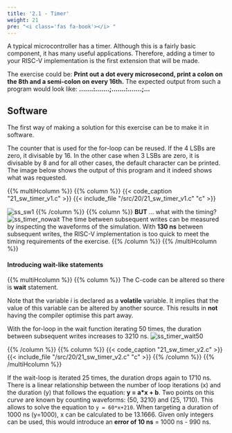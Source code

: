 ```yaml
---
title: '2.1 - Timer'
weight: 21
pre: "<i class='fas fa-book'></i> "
---
```


A typical microcontroller has a timer. Although this is a fairly basic component, it has many useful applications. Therefore, adding a timer to your RISC-V implementation is the first extension that will be made.

The exercise could be: **Print out a dot every microsecond, print a colon on the 8th and a semi-colon on every 16th.** The expected output from such a program would look like: **.......:.......;.......:.......;...**

## Software

The first way of making a solution for this exercise can be to make it in software.

The counter that is used for the for-loop can be reused. If the 4 LSBs are zero, it divisable by 16. In the other case when 3 LSBs are zero, it is divisable by 8 and for all other cases, the default character can be printed. The image below shows the output of this program and it indeed shows what was requested.

{{% multiHcolumn %}}
{{% column %}}
{{< code_caption "21_sw_timer_v1.c" >}}
{{< include_file "/src/20/21_sw_timer_v1.c" "c" >}}

![ss_sw1](/img/20/screenshot_sw1.png)
{{% /column %}}
{{% column %}}
**BUT** ... what with the timing? 
![ss_timer_nowait](/img/20/ss_timer_nowait.png)
The time between subsequent writes can be measured by inspecting the waveforms of the simulation. With **130 ns** between subsequent writes, the RISC-V implementation is too quick to meet the timing requirements of the exercise.
{{% /column %}}
{{% /multiHcolumn %}}

#### Introducing wait-like statements

<!-- ![ss_timer_nowait](/img/20/ss_timer_nowait.png) -->


{{% multiHcolumn %}}
{{% column %}}
The C-code can be altered so there is **wait** statement.

Note that the variable *i* is declared as a **volatile** variable. It implies that the value of this variable can be altered by another source. This results in **not** having the compiler optimise this part away.

With the for-loop in the wait function iterating 50 times, the duration between subsequent writes increases to 3210 ns.
![ss_timer_wait50](/img/20/ss_timer_wait50.png)

{{% /column %}}
{{% column %}}
{{< code_caption "21_sw_timer_v2.c" >}}
{{< include_file "/src/20/21_sw_timer_v2.c" "c" >}}
{{% /column %}}
{{% /multiHcolumn %}}

If the wait-loop is iterated 25 times, the duration drops again to 1710 ns. There is a linear relationship between the number of loop iterations (x) and the duration (y) that follows the equation: **y = a\*x + b**. Two points on this *curve* are known by counting waveforms: (50, 3210) and (25, 1710). This allows to solve the equation to ```y = 60*x+210```. When targeting a duration of 1000 ns (y=1000), x can be calculated to be 13.1666. Given only integers can be used, this would introduce an **error of 10 ns** =  1000 ns - 990 ns.

